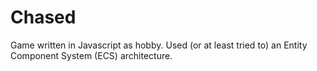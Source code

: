 # Chased

Game written in Javascript as hobby. Used (or at least tried to) an Entity Component System (ECS) architecture.
